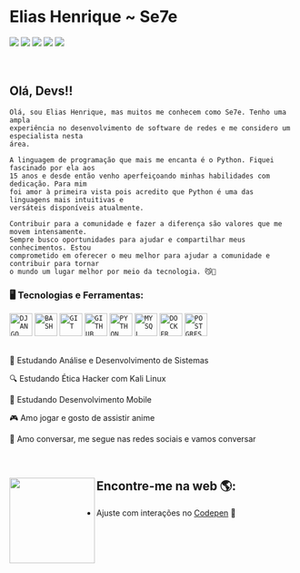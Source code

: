 
<div dsplay="inline-block">
    <h1 align="left">Elias Henrique ~ Se7e</h1>
  <a href="https://www.youtube.com/channel/UC_zGKomtaqTIpiqMDtYJ2Zw" target="_blank"><img src="https://img.shields.io/badge/YouTube-FF0000?style=for-the-badge&logo=youtube&logoColor=white" target="_blank"></a>
  <a href="https://www.instagram.com/eliashenriquesh" target="_blank"><img src="https://img.shields.io/badge/-Instagram-%23E4405F?style=for-the-badge&logo=instagram&logoColor=white" target="_blank"></a>
 <a href="https://discord.gg/SMHCFumDDK" target="_blank"><img src="https://img.shields.io/badge/Discord-7289DA?style=for-the-badge&logo=discord&logoColor=white" target="_blank"></a> 
  <a href = "mailto:eliashenrique.pyc@gmail.com"><img src="https://img.shields.io/badge/-Gmail-%23333?style=for-the-badge&logo=gmail&logoColor=white" target="_blank"></a>
  <a href="https://www.linkedin.com/in/elias-henrique-moreira-167381194" target="_blank"><img src="https://img.shields.io/badge/-LinkedIn-%230077B5?style=for-the-badge&logo=linkedin&logoColor=white" target="_blank"></a> 
  
</div>
</br>
</br>

## Olá, Devs!!


```
Olá, sou Elias Henrique, mas muitos me conhecem como Se7e. Tenho uma ampla 
experiência no desenvolvimento de software de redes e me considero um especialista nesta 
área.

A linguagem de programação que mais me encanta é o Python. Fiquei fascinado por ela aos 
15 anos e desde então venho aperfeiçoando minhas habilidades com dedicação. Para mim 
foi amor à primeira vista pois acredito que Python é uma das linguagens mais intuitivas e 
versáteis disponíveis atualmente.

Contribuir para a comunidade e fazer a diferença são valores que me movem intensamente. 
Sempre busco oportunidades para ajudar e compartilhar meus conhecimentos. Estou 
comprometido em oferecer o meu melhor para ajudar a comunidade e contribuir para tornar 
o mundo um lugar melhor por meio da tecnologia. 😼🔮
```

### 🖥️ Tecnologias e Ferramentas: 
<code><img width="40px" src="https://cdn.jsdelivr.net/gh/devicons/devicon/icons/django/django-plain.svg" title = "DJANGO"/></code>
<code><img width="40px" src="https://cdn.jsdelivr.net/gh/devicons/devicon/icons/bash/bash-original.svg" title = "BASH"/></code>
<code><img width="40px" src="https://cdn.jsdelivr.net/gh/devicons/devicon/icons/git/git-original.svg" title = "GIT"/></code>
<code><img width="40px" src="https://cdn.jsdelivr.net/gh/devicons/devicon/icons/github/github-original.svg" title = "GITHUB"/></code>
<code><img width="40px" src="https://cdn.jsdelivr.net/gh/devicons/devicon/icons/python/python-original.svg" title = "PYTHON"/></code>
<code><img width="40px" src="https://cdn.jsdelivr.net/gh/devicons/devicon/icons/mysql/mysql-original.svg" title = "MYSQL"/></code>
<code><img width="40px" src="https://cdn.jsdelivr.net/gh/devicons/devicon/icons/docker/docker-original.svg" title = "DOCKER"/></code>
<code><img width="40px" src="https://cdn.jsdelivr.net/gh/devicons/devicon/icons/postgresql/postgresql-original.svg" title = "POSTGRES"/></code>
</br>
</br>
<div display="inline-block">
  <p align="left">📘 Estudando Análise e Desenvolvimento de Sistemas</p>
  <p align="left">🔍 Estudando Ética Hacker com Kali Linux</p>
  <p align="left">📱 Estudando Desenvolvimento Mobile</p>
  <p align="left">🎮 Amo jogar e gosto de assistir anime</p>
  <p align="left">💛 Amo conversar, me segue nas redes sociais e vamos conversar</p>
</div>

<br>


## Encontre-me na web 🌎:<img align="left" width="150" height="150" src="https://cdn.discordapp.com/attachments/1043265063592665150/1133028857499357397/octocat-1690205519020.png?ex=677e7e5a&is=677d2cda&hm=e688bbff7f7e6b19543a6f0527b57412b1066d65db6d7e1020e4cef8d563fedc&"></a>
- Ajuste com interações no <a href="https://codepen.io/elias-henrique"> Codepen</a> 🏓



